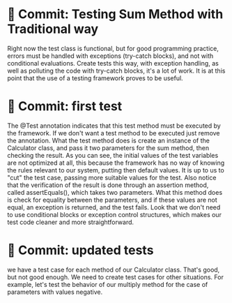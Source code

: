 # :page_facing_up: Commit: Testing Sum Method with Traditional way 
<p>
Right now the test class is functional, but for good programming practice, errors must be handled
with exceptions (try-catch blocks), and not with conditional evaluations. Create tests this way,
with exception handling, as well as polluting the code with try-catch blocks,
it's a lot of work.
It is at this point that the use of a testing framework proves to be useful.</p>

# :page_facing_up: Commit: first test
<p>
The @Test annotation indicates that this test method must be executed by the framework. If we don't want a test method to be executed just remove the annotation.
What the test method does is create an instance of the Calculator class, and pass it two parameters
for the sum method, then checking the result.
As you can see, the initial values of the test variables are not optimized at all, this because the framework has no way of knowing the rules relevant to our system, putting
then default values. It is up to us to "cut" the test case, passing more suitable values for the test. Also notice that the verification of the result is done through an assertion method, called
assertEquals(), which takes two parameters. What this method does is check for equality between the parameters, and if these values are not equal, an exception is returned, and the test fails. Look
that we don't need to use conditional blocks or exception control structures, which makes our test code cleaner and more straightforward.
</p>

# :page_facing_up: Commit: updated tests
<p>
we have a test case for each method of our Calculator class. That's good, but not good enough. We need to create test cases for other situations.
For example, let's test the behavior of our multiply method for the case of parameters with values negative.
</p>